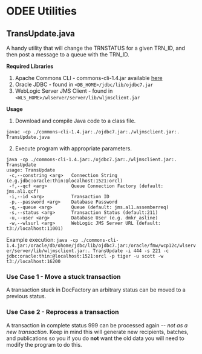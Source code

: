 # ODEE Utilities

## TransUpdate.java
A handy utility that will change the TRNSTATUS for a given TRN_ID, and then post a message to a queue with the TRN_ID.

__Required Libraries__
1. Apache Commons CLI - commons-cli-1.4.jar available [here](https://commons.apache.org/proper/commons-cli/download_cli.cgi)
1. Oracle JDBC - found in `<DB_HOME>/jdbc/lib/ojdbc7.jar`
1. WebLogic Server JMS Client - found in `<WLS_HOME>/wlserver/server/lib/wljmsclient.jar`

__Usage__
1. Download and compile Java code to a class file.
```
javac -cp ./commons-cli-1.4.jar:./ojdbc7.jar:./wljmsclient.jar:. TransUpdate.java
```

2. Execute program with appropriate parameters.
```
java -cp ./commons-cli-1.4.jar:./ojdbc7.jar:./wljmsclient.jar:. TransUpdate
usage: TransUpdate
 -c,--constring <arg>   Connection String (e.g.jdbc:oracle:thin:@localhost:1521:orcl)
 -f,--qcf <arg>         Queue Connection Factory (default: jms.al1.qcf)
 -i,--id <arg>          Transaction ID
 -p,--password <arg>    Database Password
 -q,--queue <arg>       Queue (default: jms.al1.assemberreq)
 -s,--status <arg>      Transaction Status (default:211)
 -u,--user <arg>        Database User (e.g. dmkr_asline)
 -w,--wlsurl <arg>      WebLogic JMS Server URL (default: t3://localhost:11001)
```
Example execution:
```java -cp ./commons-cli-1.4.jar:/oracle/db/ohome/jdbc/lib/ojdbc7.jar:/oracle/fmw/wcp12c/wlserver/server/lib/wljmsclient.jar:. TransUpdate -i 444 -s 221 -c jdbc:oracle:thin:@localhost:1521:orcl -p tiger -u scott -w t3://localhost:16200```

### Use Case 1 - Move a stuck transaction
A transaction stuck in DocFactory an arbitrary status can be moved to a previous status. 

### Use Case 2 - Reprocess a transaction
A transaction in complete status 999 can be processed again -- _not as a new transaction_. Keep in mind this will generate new recipients, batches, and publications so you if you do __not__ want the old data you will need to modify the program to do this. 